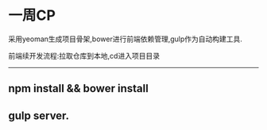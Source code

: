 # 一周CP

采用yeoman生成项目骨架,bower进行前端依赖管理,gulp作为自动构建工具.

前端续开发流程:拉取仓库到本地,cd进入项目目录

----------------------------------------

## npm install && bower install

## gulp server.
